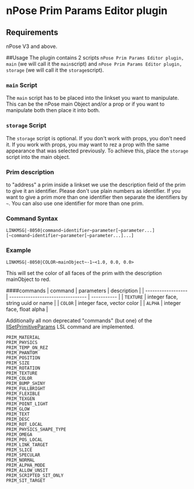 # nPose Prim Params Editor plugin

## Requirements
nPose V3 and above.

##Usage
The plugin contains 2 scripts `nPose Prim Params Editor plugin, main` (we will call it the `main`script) and `nPose Prim Params Editor plugin, storage` (we will call it the `storage`script).
### `main` Script
The `main` script has to be placed into the linkset you want to manipulate. This can be the nPose main Object and/or a prop or if you want to manipulate both then place it into both.
### `storage` Script
The `storage` script is optional. If you don't work with props, you don't need it. If you work with props, you may want to rez a prop with the same appearance that was selected previously. To achieve this, place the `storage` script into the main object.
### Prim description
to "address" a prim inside a linkset we use the description field of the prim to give it an identifier. Please don't use plain numbers as identifier. If you want to give a prim more than one identifier then separate the identifiers by `~`. You can also use one identifier for more than one prim.
### Command Syntax
```
LINKMSG|-8050|command~identifier~parameter[~parameter...][~command~identifier~parameter[~parameter...]...]
```
### Example
```
LINKMSG|-8050|COLOR~mainObject~-1~<1.0, 0.0, 0.0>
```
This will set the color of all faces of the prim with the description mainObject to red.

####commands
| command            | parameters                        | description |
| ------------------ | --------------------------------- | ----------- |
| `TEXTURE`          | integer face, string uuid or name |
| `COLOR`            | integer face, vector color        |
| `ALPHA`            | integer face, float alpha         |

Additionally all non deprecated "commands" (but one) of the [llSetPrimitiveParams](http://wiki.secondlife.com/wiki/LlSetPrimitiveParams) LSL command are implemented.
```
PRIM_MATERIAL
PRIM_PHYSICS
PRIM_TEMP_ON_REZ
PRIM_PHANTOM
PRIM_POSITION
PRIM_SIZE
PRIM_ROTATION
PRIM_TEXTURE
PRIM_COLOR
PRIM_BUMP_SHINY
PRIM_FULLBRIGHT
PRIM_FLEXIBLE
PRIM_TEXGEN
PRIM_POINT_LIGHT
PRIM_GLOW
PRIM_TEXT
PRIM_DESC
PRIM_ROT_LOCAL
PRIM_PHYSICS_SHAPE_TYPE
PRIM_OMEGA
PRIM_POS_LOCAL
PRIM_LINK_TARGET
PRIM_SLICE
PRIM_SPECULAR
PRIM_NORMAL
PRIM_ALPHA_MODE
PRIM_ALLOW_UNSIT
PRIM_SCRIPTED_SIT_ONLY
PRIM_SIT_TARGET
```

 
